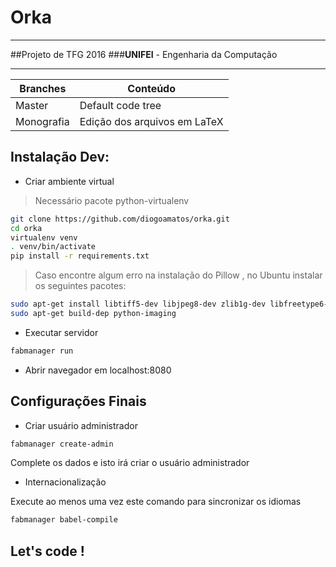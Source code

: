 # Orka
----------------------------------
##Projeto de TFG 2016 
###**UNIFEI** - Engenharia da Computação 


----------------------------------
Branches | Conteúdo
-------- | --------
Master | Default code tree
Monografia | Edição dos arquivos em LaTeX


## Instalação Dev:

  - Criar ambiente virtual
  
  > Necessário pacote python-virtualenv

  ```bash
  git clone https://github.com/diogoamatos/orka.git
  cd orka  
  virtualenv venv
  . venv/bin/activate
  pip install -r requirements.txt
  ```
  
  > Caso encontre algum erro na instalação do Pillow , no Ubuntu instalar os seguintes pacotes:
  
  ```bash
  sudo apt-get install libtiff5-dev libjpeg8-dev zlib1g-dev libfreetype6-dev liblcms2-dev libwebp-dev tcl8.6-dev tk8.6-dev python-tk
  sudo apt-get build-dep python-imaging
  ```
  

  - Executar servidor
  
  ```bash
  fabmanager run
  ```
  
  - Abrir navegador em localhost:8080


## Configurações Finais
   
  * Criar usuário administrador

  ```bash
  fabmanager create-admin
  ```
  Complete os dados e isto irá criar o usuário administrador

   * Internacionalização
  
  Execute ao menos uma vez este comando para sincronizar os idiomas
  
  ```bash
  fabmanager babel-compile
  ```

## Let's code !
